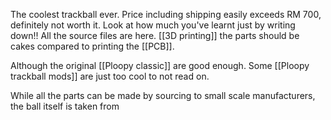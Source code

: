 The coolest trackball ever.  Price including shipping easily exceeds RM 700, definitely not worth it.  Look at how much you've learnt just by writing down!! All the source files are here. [[3D printing]] the parts should be cakes compared to printing the [[PCB]]. 

Although the original [[Ploopy classic]] are good enough.  Some [[Ploopy trackball mods]] are just too cool to not read on. 

While all the parts can be made by sourcing to small scale manufacturers, the ball itself is taken from 